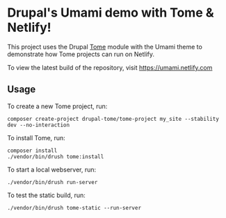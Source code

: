 # Drupal's Umami demo with Tome & Netlify!

This project uses the Drupal [Tome] module with the Umami theme to demonstrate
how Tome projects can run on Netlify.

To view the latest build of the repository, visit https://umami.netlify.com

## Usage

To create a new Tome project, run:

```
composer create-project drupal-tome/tome-project my_site --stability dev --no-interaction
```

To install Tome, run:

```
composer install
./vendor/bin/drush tome:install
```

To start a local webserver, run:

```
./vendor/bin/drush run-server
```

To test the static build, run:

```
./vendor/bin/drush tome-static --run-server
```

[Tome]: https://www.drupal.org/project/tome
